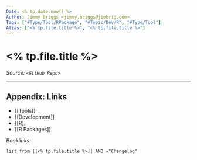 ```yaml
---
Date: <% tp.date.now() %>
Author: Jimmy Briggs <jimmy.briggs@jimbrig.com>
Tags: ["#Type/Tool/RPackage", "#Topic/Dev/R", "#Type/Tool"]
Alias: ["<% tp.file.title %>", "<% tp.file.title %>"]
---
```


# <% tp.file.title %>

*Source: `<GitHub Repo>`*

***

## Appendix: Links

- [[Tools]]
- [[Development]]
- [[R]]
- [[R Packages]]


*Backlinks:*

```dataview
list from [[<% tp.file.title %>]] AND -"Changelog"
```